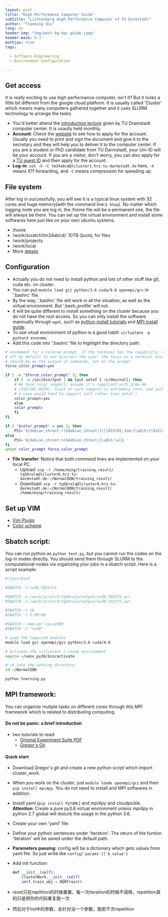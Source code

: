 ```yaml
---
layout: post
title: "High Performance Computer Guide"
subtitle: "Lichtenberg High Performance Computer of TU Darmstadt"
author: "Tianming Qiu"
lang: en
header-img: "img/post-bg-hpc-guide.jpeg"
header-mask: 0.3
mathjax: true
tags:

  - Software Engineering
  - Environment Configuration

---
```

## Get access
It is really exciting to use high performance computer, isn't it? But it looks a little bit different from the google cloud platform. It is usually called 'Cluster' which means many computers gathered together and it uses SLURM technology to arrange the tasks.
- You'd better attend the [introduction lecture](https://www.hhlr.tu-darmstadt.de/hhlr/startseite_news_details_hhlr_58432.en.jsp) given by TU Dramstadt computer center. It is usaully held monthly.
- **Account**: Check the [website](https://www.hhlr.tu-darmstadt.de/hhlr/zugang/nutzungsantrag/nutzungsrantrag.en.jsp) to see how to apply for the account. Usually you need to print and sign the document and give it to the secretary and they will help you to deliver it to the computer center. If you are a student or PhD candidate from TU Darmstadt, your Uni-ID will be your account. If you are a visitor, don't worry, you can also apply for a [TU guest ID](https://www.hrz.tu-darmstadt.de/id/tuid/index.en.jsp) and then apply for the account. 
- **Log-in**: `ssh -X -C tm34abcd@lcluster1.hrz.tu-darmstadt.de` here, `-X` means X11 forwarding, and `-C` means compression for speeding up.

## File system
After log in successfully, you will see it is a typical linux system with 32 cores and huge memory(with the command line:`$ htop`). No matter which logging node you are log in, the /home file will be a permanent one, the file will always be there. You can set up the virtual environment and install some softwares here just like on your own ubuntu systems. 
- /home
- /work/scratch/tm34abcd/: 10TB Quota, for files
- /work/projects
- /work/local
- More [details](https://www.hhlr.tu-darmstadt.de/hhlr/arbeit_auf_dem_cluster/dateisysteme_lichtenbergrechner_2/index.en.jsp)

## Configuration
- Actually you do not need to install python and lots of other stuff like git, cuda etc. on cluster.
- You can put `module load git python/3.6 cuda/9.0 openmpi/gcc` in '.bashrc' file.
- By the way, '.bashrc' file will work in all the situation, as well as the virtual environment. But '.bash_profile' will not.
- It will be quite different to install something on the cluster because you do not have the root access. So you can only install the software mannually through `wget`, such as [python install tutorials](https://www.godaddy.com/garage/how-to-install-and-configure-python-on-a-hosted-server/) and [MPI install guide](http://lsi.ugr.es/jmantas/pdp/ayuda/datos/instalaciones/Install_OpenMPI_en.pdf).
- To use vitual environment of python is a good habit: `virtualenv -p python3 envname`.
- Add this code into '.bashrc' file to highlight the directory path:

```sh
# uncomment for a colored prompt, if the terminal has the capability; turned
# off by default to not distract the user: the focus in a terminal window
# should be on the output of commands, not on the prompt
force_color_prompt=yes

if [ -n "$force_color_prompt" ]; then
    if [ -x /usr/bin/tput ] && tput setaf 1 >&/dev/null; then
	# We have color support; assume it's compliant with Ecma-48
	# (ISO/IEC-6429). (Lack of such support is extremely rare, and such
	# a case would tend to support setf rather than setaf.)
	color_prompt=yes
    else
	color_prompt=
    fi
fi

if [ "$color_prompt" = yes ]; then
    PS1='${debian_chroot:+($debian_chroot)}\[\033[01;32m\]\u@\h\[\033[00m\]:\[\033[01;34m\]\w\[\033[00m\]\$ '
else
    PS1='${debian_chroot:+($debian_chroot)}\u@\h:\w\$ '
fi
unset color_prompt force_color_prompt
```
- **File transfer**: Notice that both command lines are implemented on your local PC.
  - Upload: `scp -r /home/ming/training_result/ tq56rola@lcluster6.hrz.tu-darmstadt.de:~/NormalDQN/training_result/`
  - Download: `scp -r tq56rola@lcluster6.hrz.tu-darmstadt.de:~/NormalDQN/training_result/ /home/ming/training_result/`

## Set up VIM
- [Vim Plugin](https://www.jianshu.com/p/f0513d18742a)
- [Color scheme](https://github.com/morhetz/gruvbox/wiki/Terminal-specific)

## Sbatch script:
You can run python as `python test.py`, but you cannot run the codes on the log-in nodes directly. You should send them through SLURM to the computational nodes via organizing your jobs in a sbatch script. Here is a script example:

```sh
#!/bin/bash

#SBATCH -J nvd8_5025fu5

#SBATCH -e /work/scratch/tq56rola/output/nvd8_5025f5.err
#SBATCH -o /work/scratch/tq56rola/output/nvd8_5025f5.out

#SBATCH -n 16
#SBATCH -t 5:00:00

#SBATCH --mem-per-cpu=1000
#SBATCH -C "nvd8"

# Load the required modules
module load gcc openmpi/gcc python/3.6 cuda/9.0

# Activate the virtualenv / conda environment
source ~/venv_py36/bin/activate

# cd into the working directory
cd ~/NormalDQN

python learning.py
```

## MPI framework:
You can organize mutiple tasks on different cores through this MPI framework which is related to distributing computing.
#### Do not be panic: a brief introduction
- two tutorials to read:
  - [Original Experiment Suite PDF](https://github.com/rueckstiess/expsuite/blob/master/documentation.pdf)
  - [Gregor's Git](https://github.com/gregorgebhardt/cluster_work)

#### Quick start
- Download Gregor's git and create a new python script which import cluster_work.
- When you work on the cluster, just `module loade openmpi/gcc` and then `pip install mpi4py`. You do not need to install and MPI softwares in addition.
- Install yaml (`pip install PyYAML`) and mpi4py and cloudpickle. **Attention**: Create a pure py3.6 virtual  environment unless mpi4py in python 2.7 global will disturb the usage in the python 3.6. 
- Create your own 'yaml' file.
- Define your python sentences under 'iteration'. The return of the funtion 'iteration' will be saved under the default path.
- **Parameters passing**: config will be a dictionary which gets values from yaml file. So just write like `config['params']['b_value']`
- Add init function:
  ```python
  def __init__(self):
      ClusterWork.__init__(self)
      self.train_obj = DQNTrain()
  ```

- reset只在repitition的时候重置，每一次iteration的时候不调用，repetition真的只是把你的代码重复跑一次
- 然后对于list中的参数，会针对没一个参数，跑若干次repetition

